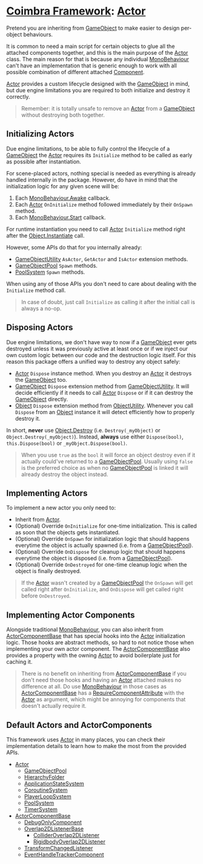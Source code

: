 # [Coimbra Framework](Index.md): [Actor]

Pretend you are inheriting from [GameObject] to make easier to design per-object behaviours.

It is common to need a main script for certain objects to glue all the attached components together, and this is the main purpose of the [Actor] class.
The main reason for that is because any individual [MonoBehaviour] can't have an implementation that is generic enough to work with all possible combination of different attached [Component].

[Actor] provides a custom lifecycle designed with the [GameObject] in mind, but due engine limitations you are required to both initialize and destroy it correctly.

> Remember: it is totally unsafe to remove an [Actor] from a [GameObject] without destroying both together.

## Initializing Actors

Due engine limitations, to be able to fully control the lifecycle of a [GameObject] the [Actor] requires its `Initialize` method to be called as early as possible after instantiation.

For scene-placed actors, nothing special is needed as everything is already handled internally in the package.
However, do have in mind that the initialization logic for any given scene will be:

1. Each [MonoBehaviour.Awake] callback.
2. Each [Actor] `OnInitialize` method followed immediately by their `OnSpawn` method.
3. Each [MonoBehaviour.Start] callback.

For runtime instantiation you need to call [Actor] `Initialize` method right after the [Object.Instantiate] call.

However, some APIs do that for you internally already:

- [GameObjectUtility] `AsActor`, `GetActor` and `IsActor` extension methods.
- [GameObjectPool] `Spawn` methods.
- [PoolSystem] `Spawn` methods.

When using any of those APIs you don't need to care about dealing with the `Initialize` method call.

> In case of doubt, just call `Initialize` as calling it after the initial call is always a no-op.

## Disposing Actors

Due engine limitations, we don't have way to now if a [GameObject] ever gets destroyed unless it was previously active at least once or if we inject our own custom logic between our code and the destruction logic itself.
For this reason this package offers a unified way to destroy any object safely:

- [Actor] `Dispose` instance method. When you destroy an [Actor] it destroys the [GameObject] too.
- [GameObject] `Dispose` extension method from [GameObjectUtility]. It will decide efficiently if it needs to call [Actor] `Dispose` or if it can destroy the [GameObject] directly.
- [Object] `Dispose` extension method from [ObjectUtility]. Whenever you call `Dispose` from an [Object] instance it will detect efficiently how to properly destroy it.

In short, **never** use [Object.Destroy] (i.e. `Destroy(_myObject)` or `Object.Destroy(_myObject)`).
Instead, **always** use either `Dispose(bool)`, `this.Dispose(bool)` or `_myObject.Dispose(bool)`.

> When you use `true` as the `bool` it will force an object destroy even if it actually could've returned to a [GameObjectPool].
> Usually using `false` is the preferred choice as when no [GameObjectPool] is linked it will already destroy the object instead.

## Implementing Actors

To implement a new actor you only need to:

- Inherit from [Actor].
- (Optional) Override `OnInitialize` for one-time initialization. This is called as soon that the objects gets instantiated.
- (Optional) Override `OnSpawn` for initialization logic that should happens everytime the object is actually spawned (i.e. from a [GameObjectPool]).
- (Optional) Override `OnDispose` for cleanup logic that should happens everytime the object is disposed (i.e. from a [GameObjectPool]).
- (Optional) Override `OnDestroyed` for one-time cleanup logic when the object is finally destroyed.

> If the [Actor] wasn't created by a [GameObjectPool] the `OnSpawn` will get called right after `OnInitialize`, and `OnDispose` will get called right before `OnDestroyed`.

## Implementing Actor Components

Alongside traditional [MonoBehaviour], you can also inherit from [ActorComponentBase] that has special hooks into the [Actor] initialization logic.
Those hooks are abstract methods, so hard to not notice those when implementing your own actor component. The [ActorComponentBase] also provides a property with the owning [Actor] to avoid boilerplate just for caching it.

> There is no benefit on inheriting from [ActorComponentBase] if you don't need those hooks and having an [Actor] attached makes no difference at all.
> Do use [MonoBehaviour] in those cases as [ActorComponentBase] has a [RequireComponentAttribute] with the [Actor] as argument, which might be annoying for components that doesn't actually require it.

## Default Actors and ActorComponents

This framework uses [Actor] in many places, you can check their implementation details to learn how to make the most from the provided APIs.

- [Actor]
    - [GameObjectPool]
    - [HierarchyFolder]
    - [ApplicationStateSystem]
    - [CoroutineSystem]
    - [PlayerLoopSystem]
    - [PoolSystem]
    - [TimerSystem]
- [ActorComponentBase]
    - [DebugOnlyComponent]
    - [Overlap2DListenerBase]
        - [ColliderOverlap2DListener]
        - [RigidbodyOverlap2DListener]
    - [TransformChangedListener]
    - [EventHandleTrackerComponent]

[GameObjectPool]:<Pooling.md#gameobjectpool>

[PoolSystem]:<Pooling.md#poolservice>

[Actor]:<../Coimbra/Actor.cs>

[ActorComponentBase]:<../Coimbra/ActorComponentBase.cs>

[ApplicationStateSystem]:<../Coimbra.Services.ApplicationStateEvents/ApplicationStateSystem.cs>

[ColliderOverlap2DListener]:<../Coimbra.Listeners/Physics2D/ColliderOverlap2DListener.cs>

[CoroutineSystem]:<../Coimbra.Services.Coroutines/CoroutineSystem.cs>

[DebugOnlyComponent]:<../Coimbra/DebugOnlyComponent.cs>

[EventHandleTrackerComponent]:<../Coimbra.Services.Events/EventHandleTrackerComponent.cs>

[GameObjectUtility]:<../Coimbra/Utilities/GameObjectUtility.cs>

[HierarchyFolder]:<../Coimbra/HierarchyFolder.cs>

[ObjectUtility]:<../Coimbra/Utilities/ObjectUtility.cs>

[Overlap2DListenerBase]:<../Coimbra.Listeners/Overlap2DListenerBase`1.cs>

[PlayerLoopSystem]:<../Coimbra.Services.PlayerLoopEvents/PlayerLoopSystem.cs>

[Pooling]:<Pooling.md>

[RigidbodyOverlap2DListener]:<../Coimbra.Listeners/Physics2D/RigidbodyOverlap2DListener.cs>

[TimerSystem]:<../Coimbra.Services.Timers/TimerSystem.cs>

[TransformChangedListener]:<../Coimbra.Listeners/Transform/TransformChangedListener.cs>

[Component]:<https://docs.unity3d.com/ScriptReference/Component.html>

[GameObject]:<https://docs.unity3d.com/ScriptReference/GameObject.html>

[MonoBehaviour]:<https://docs.unity3d.com/ScriptReference/MonoBehaviour.html>

[MonoBehaviour.Awake]:<https://docs.unity3d.com/ScriptReference/MonoBehaviour.Awake.html>

[MonoBehaviour.Start]:<https://docs.unity3d.com/ScriptReference/MonoBehaviour.Start.html>

[Object]:<https://docs.unity3d.com/ScriptReference/Object.html>

[Object.Destroy]:<https://docs.unity3d.com/ScriptReference/Object.Destroy.html>

[Object.Instantiate]:<https://docs.unity3d.com/ScriptReference/Object.Instantiate.html>

[RequireComponentAttribute]:<https://docs.unity3d.com/ScriptReference/RequireComponent.html>
